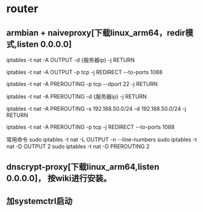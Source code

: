 # router
## armbian + naiveproxy[下载linux_arm64，redir模式,listen 0.0.0.0] 

iptables -t nat -A OUTPUT -d {服务器ip} -j RETURN

iptables -t nat -A OUTPUT -p tcp -j REDIRECT --to-ports 1088

iptables -t nat -A PREROUTING  -p tcp --dport 22 -j RETURN

iptables -t nat -A PREROUTING -d {服务器ip} -j RETURN

iptables -t nat -A PREROUTING -s 192.168.50.0/24 -d 192.168.50.0/24 -j RETURN

iptables -t nat -A PREROUTING -p tcp -j REDIRECT --to-ports 1088

常用命令
sudo iptables -t nat -L OUTPUT -n --line-numbers
sudo iptables -t nat -D OUTPUT 2
sudo iptables -t nat -D PREROUTING 2

## dnscrypt-proxy[下载linux_arm64,listen 0.0.0.0]， 按wiki进行安装。
## 加systemctrl启动
